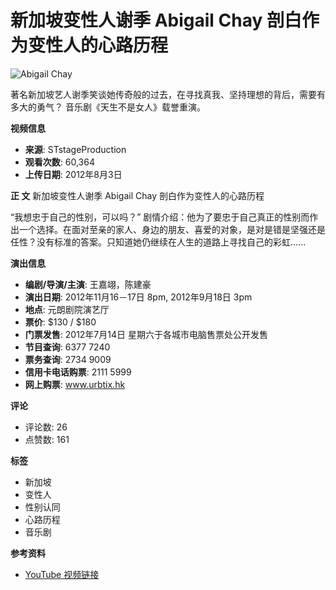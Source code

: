 # 新加坡变性人谢季 Abigail Chay 剖白作为变性人的心路历程

![Abigail Chay](https://yt3.ggpht.com/ytc/AIdro_k9YqeJlDBYj_NqrRcFacUvnxzsnh-ZvrrPny_TYJvAnw=s48-c-k-c0x00ffffff-no-rj)

著名新加坡艺人谢季笑谈她传奇般的过去，在寻找真我、坚持理想的背后，需要有多大的勇气？ 音乐剧《天生不是女人》载誉重演。

**视频信息**
- **来源**: STstageProduction
- **观看次数**: 60,364
- **上传日期**: 2012年8月3日

**正 文**
新加坡变性人谢季 Abigail Chay 剖白作为变性人的心路历程

“我想忠于自己的性别，可以吗？” 剧情介绍：他为了要忠于自己真正的性别而作出一个选择。在面对至亲的家人、身边的朋友、喜爱的对象，是对是错是坚强还是任性？没有标准的答案。只知道她仍继续在人生的道路上寻找自己的彩虹......

**演出信息**
- **编剧/导演/主演**: 王嘉翊，陈建豪
- **演出日期**: 2012年11月16－17日 8pm, 2012年9月18日 3pm
- **地点**: 元朗剧院演艺厅
- **票价**: $130 / $180
- **门票发售**: 2012年7月14日 星期六于各城市电脑售票处公开发售
- **节目查询**: 6377 7240
- **票务查询**: 2734 9009
- **信用卡电话购票**: 2111 5999
- **网上购票**: www.urbtix.hk

**评论**
- 评论数: 26
- 点赞数: 161

**标签**
- 新加坡
- 变性人
- 性别认同
- 心路历程
- 音乐剧

**参考资料**
- [YouTube 视频链接](https://www.youtube.com/watch?v=URmEeyqBV2k)